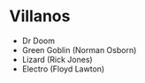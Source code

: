 # Villanos

*  Dr Doom
*  Green Goblin (Norman Osborn)
*  Lizard (Rick Jones)
*  Electro (Floyd Lawton)

